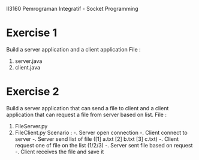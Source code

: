 II3160 Pemrograman Integratif - Socket Programming

# Exercise 1 
Build a server application and a client application
File :
1) server.java
2) client.java

# Exercise 2
Build a server application that can send a file to client and a client application that can request a file from server based on list.
File :
1) FileServer.py
2) FileClient.py
Scenario :
-. Server open connection
-. Client connect to server
-. Server send list of file ([1] a.txt [2] b.txt [3] c.txt)
-. Client request one of file on the list (1/2/3)
-. Server sent file based on request
-. Client receives the file and save it 
